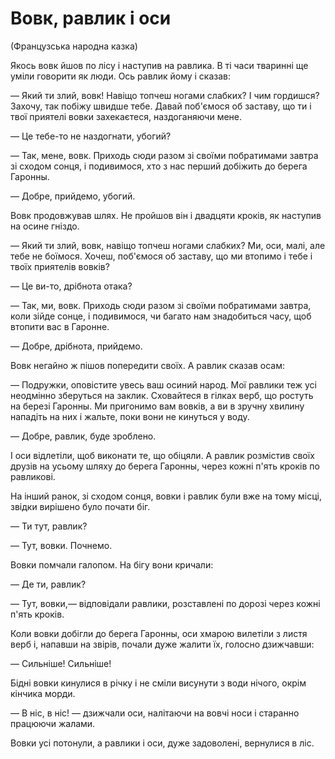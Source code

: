 # Вовк, равлик і оси

(Французська народна казка)

Якось вовк йшов по лісу і наступив на равлика.
В ті часи тваринні ще уміли говорити як люди.
Ось равлик йому і сказав:

— Який ти злий, вовк!
Навіщо топчеш ногами слабких?
І чим гордишся?
Захочу, так побіжу швидше тебе.
Давай поб'ємося об заставу, що ти і твої приятелі вовки захекаєтеся, наздоганяючи мене.

— Це тебе-то не наздогнати, убогий?

— Так, мене, вовк.
Приходь сюди разом зі своїми побратимами завтра зі сходом сонця, і подивимося, хто з нас перший добіжить до берега Гаронны.

— Добре, прийдемо, убогий.

Вовк продовжував шлях.
Не пройшов він і двадцяти кроків, як наступив на осине гніздо.

— Який ти злий, вовк, навіщо топчеш ногами слабких?
Ми, оси, малі, але тебе не боїмося.
Хочеш, поб'ємося об заставу, що ми втопимо і тебе і твоїх приятелів вовків?

— Це ви-то, дрібнота отака?

— Так, ми, вовк.
Приходь сюди разом зі своїми побратимами завтра, коли зійде сонце, і подивимося, чи багато нам знадобиться часу, щоб втопити вас в Гаронне.

— Добре, дрібнота, прийдемо.

Вовк негайно ж пішов попередити своїх.
А равлик сказав осам:

— Подружки, оповістите увесь ваш осиний народ.
Мої равлики теж усі неодмінно зберуться на заклик.
Сховайтеся в гілках верб, що ростуть на березі Гаронны.
Ми пригонимо вам вовків, а ви в зручну хвилину нападіть на них і жальте, поки вони не кинуться у воду.

— Добре, равлик, буде зроблено.

І оси відлетіли, щоб виконати те, що обіцяли.
А равлик розмістив своїх друзів на усьому шляху до берега Гаронны, через кожні п'ять кроків по равликові.

На інший ранок, зі сходом сонця, вовки і равлик були вже на тому місці, звідки вирішено було почати біг.

— Ти тут, равлик?

— Тут, вовки.
Почнемо.

Вовки помчали галопом.
На бігу вони кричали:

— Де ти, равлик?

— Тут, вовки,— відповідали равлики, розставлені по дорозі через кожні п'ять кроків.

Коли вовки добігли до берега Гаронны, оси хмарою вилетіли з листя верб і, напавши на звірів, почали дуже жалити їх, голосно дзижчавши:

— Сильніше!
Сильніше!

Бідні вовки кинулися в річку і не сміли висунути з води нічого, окрім кінчика морди.

— В ніс, в ніс!
— дзижчали оси, налітаючи на вовчі носи і старанно працюючи жалами.

Вовки усі потонули, а равлики і оси, дуже задоволені, вернулися в ліс.

